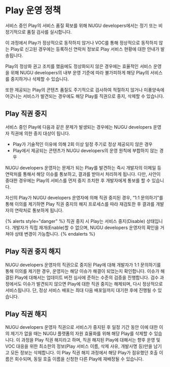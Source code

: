 # Play 운영 정책

서비스 중인 Play의 서비스 품질 확보를 위해 NUGU developers에서는 정기 또는 비정기적으로 품질 검사를 실시합니다.

이 과정에서 Play가 정상적으로 동작하지 않거나 VOC를 통해 정상적으로 동작하지 않는 Play로 신고된 경우에는 등록하신 연락처 정보로 Play 서비스 현황에 대한 안내가 발송됩니다.

Play의 정상화 권고 조치를 했음에도 정상화되지 않은 경우에는 효율적인 서비스 운영을 위해 NUGU developers의 내부 운영 기준에 따라 불가피하게 해당 Play의 서비스를 중지하거나 삭제할 수 있습니다.

또한 제공되는 Play의 콘텐츠 품질도 주기적으로 검사하여 적절하지 않거나 미풍양속에 어긋나는 서비스가 발견되는 경우에도 해당 Play를 직권으로 중지, 삭제할 수 있습니다.

## Play 직권 중지 <a id="play-suspension"></a>

서비스 중인 Play에 다음과 같은 문제가 발생되는 경우에는 NUGU developers 운영자 직권에 의한 중지 대상이 됩니다.

* Play가 기술적인 이유에 의해 2회 이상 일정 주기로 정상 제공되지 않은 경우
* Play에서 제공되는 콘텐츠가 NUGU developers의 운영 원칙에 부합하지 않는 경우

NUGU developers 운영자는 문제가 되는 Play를 발견하는 즉시 개발자의 이메일 등 연락처를 통해서 해당 이슈를 통보하고, 결과를 받아서 처리하게 됩니다. 다만, 사안이 중대한 경우에는 Play의 서비스를 먼저 중지 조치한 후 개발자에게 통보를 할 수 있습니다.

자신의 Play가 NUGU developers 운영자에 의해 직권 중지된 경우, “1:1 문의하기”를 통해 이의를 제기하면 Play 직권 중지의 해지 프로세스를 따라 재검토한 후 결과를 개발자의 연락처로 통보하게 됩니다.

{% alerts style="danger" %}
직권 중지 시 Play는 서비스 중지(Disable) 상태입니다. 개발자가 직접 재개(Enable)할 수 없으며, NUGU developers 운영자의 확인을 거쳐야 상태 변경이 가능합니다.
{% endalerts %}

## Play 직권 중지 해지 <a id="appealplay-suspension"></a>

NUGU developers 운영자의 직권으로 중지된 Play에 대해 개발자가 1:1 문의하기를 통해 이의를 제기한 경우, 운영자는 해당 이슈가 해결이 되었는지 확인합니다. 이슈가 해결된 Play에 대해서는 업데이트 버전 심사에 준하는 수준의 검증을 진행합니다. 검수 과정에서도 이슈가 발견되지 않으면 Play에 대한 직권 중지는 해제되며, 다시 정상적으로 서비스됩니다. 단, 정상 서비스 배포는 최대 다음 배포일까지 대기한 후에 진행될 수 있습니다.

## Play 직권 해지 <a id="play-cancellation"></a>

NUGU developers 운영자 직권으로 서비스가 중지된 후 일정 기간 동안 이에 대한 이의 제기가 없을 때는 NUGU 플랫폼의 자원 효율화를 위해 해당 Play를 삭제할 수 있습니다. 이 과정을 Play 직권 해지라고 하며, 직권 해지된 Play에 대해서는 향후 운영 및 VOC 대응을 위한 최소한의 정보(Play 서비스 이름, 삭제 사유, 개발사명 등)만을 남기고 모든 정보는 삭제합니다. 이 Play 직권 해지 과정에서 해당 Play가 점유했던 호출 이름은 회수되며, 동일 호출 이름을 신청한 다른 Play에 재배정될 수 있습니다.

